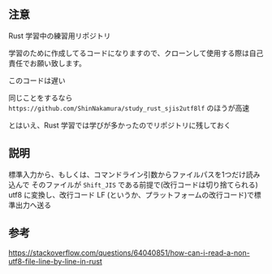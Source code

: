 ## 注意

Rust 学習中の練習用リポジトリ

学習のために作成してるコードになりますので、クローンして使用する際は自己責任でお願い致します。

このコードは遅い

同じことをするなら `https://github.com/ShinNakamura/study_rust_sjis2utf8lf` のほうが高速

とはいえ、Rust 学習では学びが多かったのでリポジトリに残しておく

## 説明

標準入力から、もしくは、コマンドライン引数からファイルパスを1つだけ読み込んで
そのファイルが `Shift_JIS` である前提で(改行コードは切り捨てられる)
utf8 に変換し、改行コード LF (というか、プラットフォームの改行コード)で標準出力へ送る

## 参考

https://stackoverflow.com/questions/64040851/how-can-i-read-a-non-utf8-file-line-by-line-in-rust
